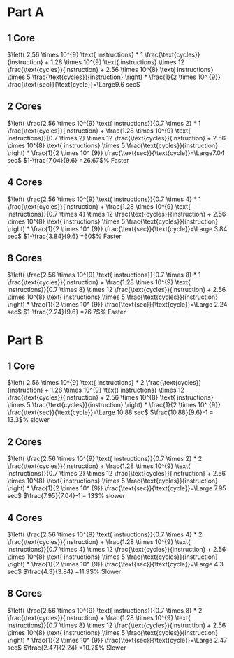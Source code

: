 # Part A
## 1 Core
$\left( 2.56 \times 10^{9} \text{ instructions} * 1 \frac{\text{cycles}}{instruction} + 1.28 \times 10^{9} \text{ instructions} \times 12 \frac{\text{cycles}}{instruction} + 2.56 \times 10^{8} \text{ instructions} \times 5 \frac{\text{cycles}}{instruction} \right) * \frac{1}{2 \times 10^ {9}} \frac{\text{sec}}{\text{cycle}}=\Large9.6 sec$
## 2 Cores
$\left( \frac{2.56 \times 10^{9} \text{ instructions}}{0.7 \times 2} * 1 \frac{\text{cycles}}{instruction} + \frac{1.28 \times 10^{9} \text{ instructions}}{0.7 \times 2} \times 12 \frac{\text{cycles}}{instruction} + 2.56 \times 10^{8} \text{ instructions} \times 5 \frac{\text{cycles}}{instruction} \right) * \frac{1}{2 \times 10^ {9}} \frac{\text{sec}}{\text{cycle}}=\Large7.04 sec$
$1-\frac{7.04}{9.6} =26.67$% Faster
## 4 Cores
$\left( \frac{2.56 \times 10^{9} \text{ instructions}}{0.7 \times 4} * 1 \frac{\text{cycles}}{instruction} + \frac{1.28 \times 10^{9} \text{ instructions}}{0.7 \times 4} \times 12 \frac{\text{cycles}}{instruction} + 2.56 \times 10^{8} \text{ instructions} \times 5 \frac{\text{cycles}}{instruction} \right) * \frac{1}{2 \times 10^ {9}} \frac{\text{sec}}{\text{cycle}}=\Large 3.84 sec$
$1-\frac{3.84}{9.6} =60$% Faster
## 8 Cores
$\left( \frac{2.56 \times 10^{9} \text{ instructions}}{0.7 \times 8} * 1 \frac{\text{cycles}}{instruction} + \frac{1.28 \times 10^{9} \text{ instructions}}{0.7 \times 8} \times 12 \frac{\text{cycles}}{instruction} + 2.56 \times 10^{8} \text{ instructions} \times 5 \frac{\text{cycles}}{instruction} \right) * \frac{1}{2 \times 10^ {9}} \frac{\text{sec}}{\text{cycle}}=\Large 2.24 sec$
$1-\frac{2.24}{9.6} =76.7$% Faster

# Part B
## 1 Core
$\left( 2.56 \times 10^{9} \text{ instructions} * 2 \frac{\text{cycles}}{instruction} + 1.28 \times 10^{9} \text{ instructions} \times 12 \frac{\text{cycles}}{instruction} + 2.56 \times 10^{8} \text{ instructions} \times 5 \frac{\text{cycles}}{instruction} \right) * \frac{1}{2 \times 10^ {9}} \frac{\text{sec}}{\text{cycle}}=\Large 10.88 sec$
$\frac{10.88}{9.6}-1 = 13.3$% slower
## 2 Cores
$\left( \frac{2.56 \times 10^{9} \text{ instructions}}{0.7 \times 2} * 2 \frac{\text{cycles}}{instruction} + \frac{1.28 \times 10^{9} \text{ instructions}}{0.7 \times 2} \times 12 \frac{\text{cycles}}{instruction} + 2.56 \times 10^{8} \text{ instructions} \times 5 \frac{\text{cycles}}{instruction} \right) * \frac{1}{2 \times 10^ {9}} \frac{\text{sec}}{\text{cycle}}=\Large 7.95 sec$
$\frac{7.95}{7.04}-1 = 13$% slower
## 4 Cores
$\left( \frac{2.56 \times 10^{9} \text{ instructions}}{0.7 \times 4} * 2 \frac{\text{cycles}}{instruction} + \frac{1.28 \times 10^{9} \text{ instructions}}{0.7 \times 4} \times 12 \frac{\text{cycles}}{instruction} + 2.56 \times 10^{8} \text{ instructions} \times 5 \frac{\text{cycles}}{instruction} \right) * \frac{1}{2 \times 10^ {9}} \frac{\text{sec}}{\text{cycle}}=\Large 4.3 sec$
$\frac{4.3}{3.84} =11.9$% Slower
## 8 Cores
$\left( \frac{2.56 \times 10^{9} \text{ instructions}}{0.7 \times 8} * 2 \frac{\text{cycles}}{instruction} + \frac{1.28 \times 10^{9} \text{ instructions}}{0.7 \times 8} \times 12 \frac{\text{cycles}}{instruction} + 2.56 \times 10^{8} \text{ instructions} \times 5 \frac{\text{cycles}}{instruction} \right) * \frac{1}{2 \times 10^ {9}} \frac{\text{sec}}{\text{cycle}}=\Large 2.47 sec$
$\frac{2.47}{2.24} =10.2$% Slower
